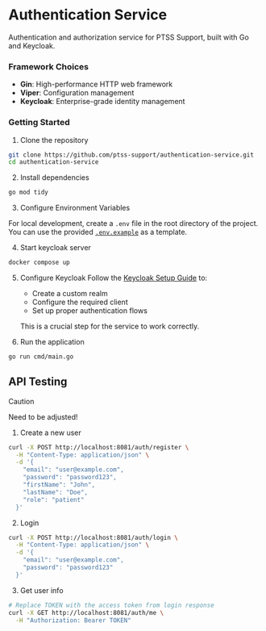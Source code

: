 # Authentication Service
Authentication and authorization service for PTSS Support, built with Go and Keycloak.

### Framework Choices
- **Gin**: High-performance HTTP web framework
- **Viper**: Configuration management
- **Keycloak**: Enterprise-grade identity management

### Getting Started
1. Clone the repository
```bash
git clone https://github.com/ptss-support/authentication-service.git
cd authentication-service

```

2. Install dependencies
```bash
go mod tidy
```
3. Configure Environment Variables

For local development, create a `.env` file in the root directory of the project. You can use the provided [`.env.example`](./.env.example) as a template.

4. Start keycloak server
```bash
docker compose up
```

5. Configure Keycloak
   Follow the [Keycloak Setup Guide](docs/KEYCLOAK_SETUP_GUIDE.md) to:
   - Create a custom realm
   - Configure the required client
   - Set up proper authentication flows
   
   This is a crucial step for the service to work correctly.

6. Run the application
```bash
go run cmd/main.go
```

## API Testing

> [!CAUTION]
> Need to be adjusted!

1. Create a new user
```bash
curl -X POST http://localhost:8081/auth/register \
  -H "Content-Type: application/json" \
  -d '{
    "email": "user@example.com",
    "password": "password123",
    "firstName": "John",
    "lastName": "Doe",
    "role": "patient"
  }'
```
2. Login
```bash
curl -X POST http://localhost:8081/auth/login \
  -H "Content-Type: application/json" \
  -d '{
    "email": "user@example.com",
    "password": "password123"
  }'
```
3. Get user info
```bash
# Replace TOKEN with the access token from login response
curl -X GET http://localhost:8081/auth/me \
  -H "Authorization: Bearer TOKEN"
```

